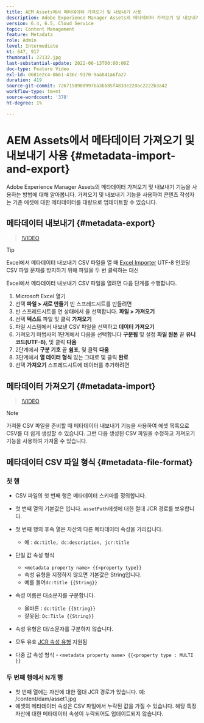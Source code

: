```yaml
---
title: AEM Assets에서 메타데이터 가져오기 및 내보내기 사용
description: Adobe Experience Manager Assets의 메타데이터 가져오기 및 내보내기 기능을 사용하는 방법에 대해 알아봅니다. 가져오기 및 내보내기 기능을 사용하여 콘텐츠 작성자는 기존 에셋에 대한 메타데이터를 대량으로 업데이트할 수 있습니다.
version: 6.4, 6.5, Cloud Service
topic: Content Management
feature: Metadata
role: Admin
level: Intermediate
kt: 647, 917
thumbnail: 22132.jpg
last-substantial-update: 2022-06-13T00:00:00Z
doc-type: Feature Video
exl-id: 0681e2c4-8661-436c-9170-9aa841a6fa27
duration: 419
source-git-commit: 726715890d997ba3bb85f4833e220ac2222b3a42
workflow-type: tm+mt
source-wordcount: '378'
ht-degree: 1%

---
```


# AEM Assets에서 메타데이터 가져오기 및 내보내기 사용 {#metadata-import-and-export}

Adobe Experience Manager Assets의 메타데이터 가져오기 및 내보내기 기능을 사용하는 방법에 대해 알아봅니다. 가져오기 및 내보내기 기능을 사용하여 콘텐츠 작성자는 기존 에셋에 대한 메타데이터를 대량으로 업데이트할 수 있습니다.

## 메타데이터 내보내기 {#metadata-export}

>[!VIDEO](https://video.tv.adobe.com/v/22132?quality=12&learn=on)

>[!TIP]
>
> Excel에서 메타데이터 내보내기 CSV 파일을 열 때 [Excel Importer](https://support.microsoft.com/en-us/office/import-data-from-a-csv-html-or-text-file-b62efe49-4d5b-4429-b788-e1211b5e90f6) UTF-8 인코딩 CSV 파일 문제를 방지하기 위해 파일을 두 번 클릭하는 대신
>
> Excel에서 메타데이터 내보내기 CSV 파일을 열려면 다음 단계를 수행합니다.
> 
> 1. Microsoft Excel 열기
> 1. 선택 __파일 > 새로 만들기__ 빈 스프레드시트를 만들려면
> 1. 빈 스프레드시트를 연 상태에서 을 선택합니다. __파일 > 가져오기__
> 1. 선택 __텍스트__ 파일 및 클릭 __가져오기__
> 1. 파일 시스템에서 내보낸 CSV 파일을 선택하고 __데이터 가져오기__
> 1. 가져오기 마법사의 1단계에서 다음을 선택합니다 __구분됨__ 및 설정 __파일 원본__ 끝 __유니코드(UTF-8)__, 및 클릭 __다음__
> 1. 2단계에서 __구분 기호__ 끝 __쉼표__, 및 클릭 __다음__
> 1. 3단계에서 __열 데이터 형식__ 있는 그대로 및 클릭 __완료__
> 1. 선택 __가져오기__ 스프레드시트에 데이터를 추가하려면

## 메타데이터 가져오기 {#metadata-import}

>[!VIDEO](https://video.tv.adobe.com/v/21374?quality=12&learn=on)

>[!NOTE]
>
> 가져올 CSV 파일을 준비할 때 메타데이터 내보내기 기능을 사용하여 에셋 목록으로 CSV를 더 쉽게 생성할 수 있습니다. 그런 다음 생성된 CSV 파일을 수정하고 가져오기 기능을 사용하여 가져올 수 있습니다.

## 메타데이터 CSV 파일 형식 {#metadata-file-format}

### 첫 행

* CSV 파일의 첫 번째 행은 메타데이터 스키마를 정의합니다.
* 첫 번째 열의 기본값은 입니다. `assetPath`에셋에 대한 절대 JCR 경로를 보유합니다.

* 첫 번째 행의 후속 열은 자산의 다른 메타데이터 속성을 가리킵니다.
   * 예 : `dc:title, dc:description, jcr:title`

* 단일 값 속성 형식

   * `<metadata property name> {{<property type}}`
   * 속성 유형을 지정하지 않으면 기본값은 String입니다.
   * 예를 들어`dc:title {{String}}`

* 속성 이름은 대소문자를 구분합니다.
   * 올바른 : `dc:title {{String}}`
   * 잘못됨: `Dc:Title {{String}}`

* 속성 유형은 대/소문자를 구분하지 않습니다.
* 모두 유효 [JCR 속성 유형](https://www.adobe.io/experience-manager/reference-materials/spec/jsr170/javadocs/jcr-2.0/javax/jcr/PropertyType.html) 지원됨

* 다중 값 속성 형식 - `<metadata property name> {{<property type : MULTI }}`

### 두 번째 행에서 N개 행

* 첫 번째 열에는 자산에 대한 절대 JCR 경로가 있습니다. 예: /content/dam/asset1.jpg
* 에셋의 메타데이터 속성은 CSV 파일에서 누락된 값을 가질 수 있습니다. 해당 특정 자산에 대한 메타데이터 속성이 누락되어도 업데이트되지 않습니다.
